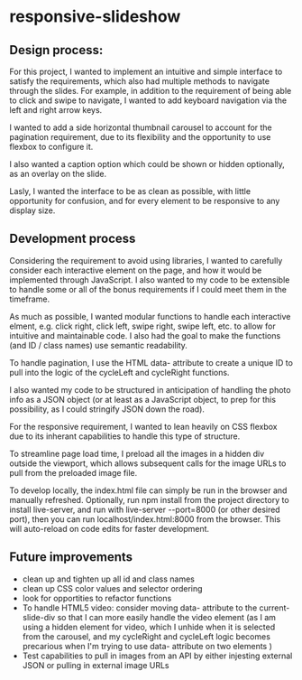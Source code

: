 # responsive-slideshow


## Design process:
For this project, I wanted to implement an intuitive and simple interface to satisfy the requirements, which also had multiple methods to navigate through the slides. For example, in addition to the requirement of being able to click and swipe to navigate, I wanted to add keyboard navigation via the left and right arrow keys.

I wanted to add a side horizontal thumbnail carousel to account for the pagination requirement, due to its flexibility and the opportunity to use flexbox to configure it.

I also wanted a caption option which could be shown or hidden optionally, as an overlay on the slide.

Lasly, I wanted the interface to be as clean as possible, with little opportunity for confusion, and for every element to be responsive to any display size.


## Development process
Considering the requirement to avoid using libraries, I wanted to carefully consider each interactive element on the page, and how it would be implemented through JavaScript.  I also wanted to my code to be extensible to handle some or all of the bonus requirements if I could meet them in the timeframe.

As much as possible, I wanted modular functions to handle each interactive elment, e.g. click right, click left, swipe right, swipe left, etc. to allow for intuitive and maintainable code.  I also had the goal to make the functions (and ID / class names) use semantic readability.

To handle pagination, I use the HTML data- attribute to create a unique ID to pull into the logic of the cycleLeft and cycleRight functions.

I also wanted my code to be structured in anticipation of handling the photo info as a JSON object (or at least as a JavaScript object, to prep for this possibility, as I could stringify JSON down the road).

For the responsive requirement, I wanted to lean heavily on CSS flexbox due to its inherant capabilities to handle this type of structure.

To streamline page load time, I preload all the images in a hidden div outside the viewport, which allows subsequent calls for the image URLs to pull from the preloaded image file.

To develop locally, the index.html file can simply be run in the browser and manually refreshed.  Optionally, run npm install from the project directory to install live-server, and run with live-server --port=8000 (or other desired port), then you can run localhost/index.html:8000 from the browser.  This will auto-reload on code edits for faster development.


## Future improvements
- clean up and tighten up all id and class names
- clean up CSS color values and selector ordering
- look for opportities to refactor functions
- To handle HTML5 video: consider moving data- attribute to the current-slide-div so that I can more easily handle the video element (as I am using a hidden element for video, which I unhide when it is selected from the carousel, and my cycleRight and cycleLeft logic becomes precarious when I'm trying to use data- attribute on two elements )
- Test capabilities to pull in images from an API by either injesting external JSON or pulling in external image URLs

